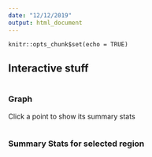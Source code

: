 ```yaml
---
date: "12/12/2019"
output: html_document
---
```


```{r setup, include=FALSE}
knitr::opts_chunk$set(echo = TRUE)
```

## Interactive stuff

<div id="chart" style="width: 400px; float: left;">
  <h3>Graph</h3>
  <p>Click a point to show its summary stats</p>
</div>

<div id="summary" style="width: 400px; float: left;">
  <h3>Summary Stats for selected region</h3>
</div>

<script src="https://d3js.org/d3.v5.js"></script>

<script>
  //TODO

  //Title
  //Axis Labels x2

  CSV_SOURCE = "https://gist.githubusercontent.com/Mrugankakarte/1d9f50e183489279bfedfb5651a1676d/raw/26a67fe5f9d7e46fe31a29dde716613c0792c7a2/summary.csv";
  OPACITY_LEVEL = 0.7;

  DOTRADIUSSMALL = 2.5;
  DOTRADIUSBIG = 9;
  DOTRADIUS = 3;

  d3.select("#chart").append("form").attr("id", "selection");

  d3.select("form").append("input")
    .attr("type", "radio")
    .attr("id", "terrainradio")
    .attr("name", "mode");

  d3.select("form").append("label")
    .attr("for", "terrainradio")
    .text(" Terrain Rendering ");

  d3.select("form").append("input")
    .attr("type", "radio")
    .attr("id", "watercolorradio")
    .attr("name", "mode");

  d3.select("form").append("label")
    .attr("for", "watercolorradio")
    .text(" Watercolor rendering ");

  d3.select("#chart").append("h3").text("Select a criteria to compare the regions on");
  d3.select("#chart").append("form").attr("id", "criteria");

  d3.select("#criteria").append("input")
    .attr("type", "radio")
    .attr("id", "migrationradio")
    .attr("name", "criteria");

  d3.select("#criteria").append("label")
    .attr("for", "migrationradio")
    .text(" Migrations ");

  d3.select("#criteria").append("input")
    .attr("type", "radio")
    .attr("id", "killingsradio")
    .attr("name", "criteria");

  d3.select("#criteria").append("label")
    .attr("for", "killingsradio")
    .text(" Killings ");

  d3.select("#criteria").append("input")
    .attr("type", "radio")
    .attr("id", "natoradio")
    .attr("name", "criteria");

  d3.select("#criteria").append("label")
    .attr("for", "natoradio")
    .text(" NATO Airstrikes ");

  d3.select("#criteria").append("input")
    .attr("type", "radio")
    .attr("id", "klaradio")
    .attr("name", "criteria");

  d3.select("#criteria").append("label")
    .attr("for", "klaradio")
    .text(" KLA Activity ");

  d3.select("#migrationradio").on("click", function(){
    d3.selectAll("circle").each(function() {
      var id = d3.select(this).attr("id");
      var migrations = summary_stats[id].migrations;
      d3.select(this).attr("r", migrationScale(migrations));
    })
  });

  d3.select("#killingsradio").on("click", function(){
    d3.selectAll("circle").each(function() {
      var id = d3.select(this).attr("id");
      var killings = summary_stats[id].killings;
      d3.select(this).attr("r", killingScale(killings));
    })
  });

  d3.select("#natoradio").on("click", function(){
    d3.selectAll("circle").each(function() {
      var id = d3.select(this).attr("id");
      var nato = summary_stats[id].nato_airstrikes;
      d3.select(this).attr("r", natoScale(nato));
    })
  });

  d3.select("#klaradio").on("click", function(){
    d3.selectAll("circle").each(function() {
      var id = d3.select(this).attr("id");
      var kla = summary_stats[id].kla;
      d3.select(this).attr("r", klaScale(kla));
    })
  });


  var bottomLat = 41.810;
  var topLat = 43.285;
  var leftLong = 19.995;
  var rightLong = 21.797;

  var w = 450;
  var h = 450;

  //I adjusted these carefully to make sure the axes 'snug-ly' wrap around the map image
  var margin = {top: 41, right: 59, bottom: 41, left: 59};
  var innerWidth = w - margin.left - margin.right;
  var innerHeight = h - margin.top - margin.bottom;

  d3.select("#chart").attr("style", `width: ${w}px; float: left;`)

  //Create SVG
  var svg = d3.select("#chart")
    .append("svg")
      .attr("width", w)
      .attr("height", h);

  var terrainimage = svg
    .append("image")
      .attr("id", "terrainimage")
      .attr("width", innerWidth)
      .attr("xlink:href", "terrain.jpeg")
      .attr("height", innerHeight)
      .attr("x", margin.left)
      .attr("y", margin.top);

  var watercolorimage = svg
    .append("image")
      .attr("id", "watercolorimage")
      .attr("width", innerWidth)
      .attr("xlink:href", "watercolor.jpeg")
      .attr("height", innerHeight)
      .attr("x", margin.left)
      .attr("y", margin.top);

  d3.select("#terrainradio").on("click", function(){
    d3.select("#terrainimage").attr("opacity", OPACITY_LEVEL);
    d3.select("#watercolorimage").attr("opacity", 0);
  })

  d3.select("#watercolorradio").on("click", function(){
    d3.select("#terrainimage").attr("opacity", 0);
    d3.select("#watercolorimage").attr("opacity", OPACITY_LEVEL);
  })

  var xScale = d3.scaleLinear()
    .domain([leftLong, rightLong])
    .range([0, innerWidth]);

  var yScale = d3.scaleLinear()
    .domain([bottomLat, topLat])
    .range([innerHeight, 0]); //Inverting it since y starts at top

  var xAxis = d3.axisBottom(xScale);
  var yAxis = d3.axisLeft(yScale);

  svg.append("g")
   .attr("class", "yAxis")
   .attr("transform", `translate(${margin.left},${margin.top})`)
   .call(yAxis);

  svg.append("g")
   .attr("class", "xAxis")
   .attr("transform", `translate(${margin.left},${h-margin.bottom})`)
   .call(xAxis);

  svg.append("text")
    .text("Longitude")
    .attr("x", margin.left + innerWidth/2 - 40)
    .attr("y", margin.top + innerHeight + margin.bottom/1.2);

  svg.append("text")
    .text("Latitude")
    .attr("x", margin.left/2)
    .attr("y", margin.top + innerHeight/2 + 5)
    .attr("transform", "rotate(-90,".concat(margin.left/2, ",", margin.top + innerHeight/2 + 10,")"));

  seconddiv = d3.select("#summary");
  seconddiv.append("p").text("Municipality ID: ")
    .attr("id", "mcode")
  seconddiv.append("p").text("Total Migrations: ")
    .attr("id", "migrations");
  seconddiv.append("p").text("Total Killings: ")
    .attr("id", "killings");
  seconddiv.append("p").text("NATO Airstrikes: ")
    .attr("id", "nato");
  seconddiv.append("p").text("Reports of KLA causalties: ")
    .attr("id", "kla");

  function updateStats(id, summary){
    d3.select("#mcode").text("Municipality ID: " + id);
    d3.select("#migrations").text("Total Migrations: " + summary.migrations);
    d3.select("#killings").text("Total Killings: " + summary.killings);
    d3.select("#nato").text("NATO Airstrikes: " + summary.nato_airstrikes);
    d3.select("#kla").text("Reports of KLA causalties: " + summary.kla);
  }

  var migrationScale;
  var killingScale;
  var natoScale;
  var klaScale;
  var summary_stats = {};
  //DATA
  d3.csv(CSV_SOURCE, function(d) {
    return {
      mcode : d["mcode"],
      killings : +d["total_killings"],
      migrations : +d["total_migrations"],
      nato_airstrikes : +d["nato_airstrikes"],
      kla : +d["num_kla_events"],
      lat : +d["mean_latitude"],
      long : +d["mean_longitude"]
    };
  })
  .then(function(data){
    var migrationsrange = [10000000,-1];
    var killingsrange = [10000000,-1];
    var natorange = [10000000,-1];
    var klarange = [10000000,-1];
    for (i = 0; i < data.length; i++){
      //Add points for each data
      row = data[i];
      if (!isNaN(row.long) && !isNaN(row.lat)){
        d3.select("svg").append("circle")
        .attr("cx", xScale(row.long))
        .attr("cy", yScale(row.lat))
        .attr("r", DOTRADIUS)
        .attr("id", row.mcode);
        migrationsrange[0] = Math.min(migrationsrange[0], row.migrations || 0);
        migrationsrange[1] = Math.max(migrationsrange[1], row.migrations || 0);
        killingsrange[0] = Math.min(killingsrange[0], row.killings || 0);
        killingsrange[1] = Math.max(killingsrange[1], row.killings || 0);
        natorange[0] = Math.min(natorange[0], row.nato_airstrikes || 0);
        natorange[1] = Math.max(natorange[1], row.nato_airstrikes || 0);
        klarange[0] = Math.min(klarange[0], row.kla || 0);
        klarange[1] = Math.max(klarange[1], row.kla || 0);

        summary_stats[row.mcode] = {
          killings: row.killings || 0,
          migrations : row.migrations || 0,
          nato_airstrikes : row.nato_airstrikes || 0,
          kla : row.kla || 0
        };
      }
    }
    //Add event listeners
    d3.selectAll("circle").on("click", function(){
      d3.selectAll("circle").attr("fill","black");
      // d3.selectAll("circle").attr("r",DOTRADIUS);
      var circle = d3.select(this);
      circle.attr("fill", "#BF3EFF");
      // oldR = circle.attr("r");
      // circle.transition().duration(350).attr("r", oldR*1.75);
      var id = circle.attr("id");
      updateStats(id, summary_stats[id]);
    });

    migrationScale = d3.scaleLinear()
      .domain(migrationsrange)
      .range([DOTRADIUSSMALL, DOTRADIUSBIG]);

    killingScale = d3.scaleLinear()
      .domain(killingsrange)
      .range([DOTRADIUSSMALL, DOTRADIUSBIG]);

    natoScale = d3.scaleLinear()
      .domain(natorange)
      .range([DOTRADIUSSMALL, DOTRADIUSBIG]);

    klaScale = d3.scaleLinear()
      .domain(klarange)
      .range([DOTRADIUSSMALL, DOTRADIUSBIG]);

    document.getElementById("migrationradio").click();

  }).catch(function(error){
    console.log("ERROR");
    console.log(error);
  });

  document.getElementById("terrainradio").click();

</script>
